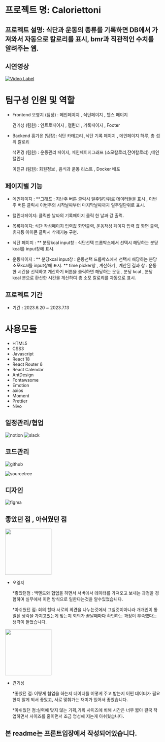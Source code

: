 # 프로젝트 명: Caloriettoni

## 프로젝트 설명: 식단과 운동의 종류를 기록하면 DB에서 가져와서 자동으로 칼로리를 표시, bmr과 직관적인 수치를 알려주는 웹.

## 시연영상 

[![Video Label](http://img.youtube.com/vi/XF45w1zoDZ0/0.jpg)](https://youtu.be/XF45w1zoDZ0)
# 팀구성 인원 및 역할

- Frontend
  오영지 (팀장) : 메인페이지 , 식단페이지 , 헬스 페이지

  견기성 (팀원) : 인트로페이지 , 캘린더 , 기록페이지 , Footer

- Backend
  홍기윤 (팀장): 식단 카테고리 ,식단 기록 페이지 , 메인페이지 하루, 총 섭취 칼로리

  석민경 (팀원)
  : 운동관리 페이지, 메인페이지그래프 (소모칼로리,잔여칼로리) ,메인캘린더

  이진규 (팀원): 회원정보 , 음식과 운동 리스트 , Docker 배포

## 페이지별 기능

- 메인페이지 :
  \*\*그래프 :
  지난주 버튼 클릭시 일주일단위로 데이터들을 표시 , 이번주 버튼 클릭시 이번주의 시작날짜부터 마지막날짜까지 일주일단위로 표시.

- 캘린더페이지:
  클릭한 날짜의 기록페이지 클릭 한 날짜 값 출력.

- 목록페이지:
  식단 작성페이지 입력값 화면출력, 운동작성 페이지 입력 값 화면 출력,
  휴지통 아이콘 클릭시 삭제기능 구현.

- 식단 페이지 :
  \*\* 분당kcal input창 : 식단선택 드롭박스에서 선택시 해당하는 분당kcal를 input창에 표시.

- 운동페이지 :
  ** 분당kcal input창 : 운동선택 드롭박스에서 선택시 해당하는 분당소모kcal를 input창에 표시.
  ** time picker창 , 계산하기 , 계산된 결과 창 : 운동한 시간을 선택하고 계산하기 버튼을 클릭하면 해당하는 운동 , 분당 kcal , 분당 kcal
  분으로 환산한 시간을 계산하여 총 소모 칼로리를 자동으로 표시.

## 프로젝트 기간

- 기간 : 2023.6.20 ~ 2023.7.13

# 사용모듈

- HTML5
- CSS3
- Javascript
- React 18
- React Router 6
- React Calendar
- AntDesign
- Fontawsome
- Emotion
- axios
- Moment
- Prettier
- Nivo

## 일정관리/협업

![notion](https://img.shields.io/badge/notion-000000.svg?style=for-the-badge&logo=notion&logoColor=white&logoWidth=20)
![slack](https://img.shields.io/badge/slack-4A154B.svg?style=for-the-badge&logo=slack&logoColor=white&logoWidth=20)

## 코드관리

![github](https://img.shields.io/badge/github-181717.svg?style=for-the-badge&logo=github&logoColor=white&logoWidth=20)

![sourcetree](https://img.shields.io/badge/sourcetree-0052CC.svg?style=for-the-badge&logo=sourcetree&logoColor=white&logoWidth=20)

## 디자인

![figma](https://img.shields.io/badge/figma-F24E1E.svg?style=for-the-badge&logo=figma&logoColor=white)

## 좋았던 점 , 아쉬웠던 점

<a><img src="./public/images/오.png" width ="150px" height="150px"/></a>

- 오영지

  \*좋았던점 : 백엔드와 협업을 하면서 서버에서 데이터를 가져오고 보내는 과정을 경험하여 실무에서 이런 방식으로 일한다는것을 알수있었습니다.

  \*아쉬웠던 점: 회의 할때 서로의 의견을 나누는것에서 그칠것이아니라 개개인이 통일된 생각을 가지고있는게 맞는지 회의가 끝날때마다 확인하는 과정이 부족했다는 생각이 들었습니다.

<a><img src="./public/images/견.png" width ="150px" height="150px" /></a>

- 견기성

  \*좋았던 점: 어떻게 협업을 하는지 데이터를 어떻게 주고 받는지 어떤 데이터가 필요한지 알게 되서 좋았고, 서로 맞춰가는 재미가 있어서 좋았습니다.

  \*아쉬웠던 점:실력에 맞지 않는 기획,기획 사이즈에 비해 시간은 너무 짧아 결국 작업하면서 사이즈를 줄이면서 조금 엉성해 지는게 아쉬웠습니다.

## 본 readme는 프론트입장에서 작성되어있습니다.

